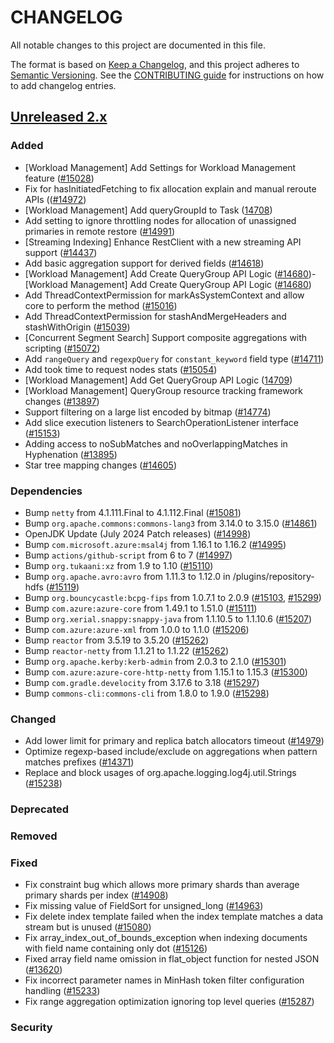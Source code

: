 # CHANGELOG
All notable changes to this project are documented in this file.

The format is based on [Keep a Changelog](https://keepachangelog.com/en/1.0.0/), and this project adheres to [Semantic Versioning](https://semver.org/spec/v2.0.0.html). See the [CONTRIBUTING guide](./CONTRIBUTING.md#Changelog) for instructions on how to add changelog entries.

## [Unreleased 2.x]
### Added
- [Workload Management] Add Settings for Workload Management feature ([#15028](https://github.com/opensearch-project/OpenSearch/pull/15028))
- Fix for hasInitiatedFetching to fix allocation explain and manual reroute APIs (([#14972](https://github.com/opensearch-project/OpenSearch/pull/14972))
- [Workload Management] Add queryGroupId to Task ([14708](https://github.com/opensearch-project/OpenSearch/pull/14708))
- Add setting to ignore throttling nodes for allocation of unassigned primaries in remote restore ([#14991](https://github.com/opensearch-project/OpenSearch/pull/14991))
- [Streaming Indexing] Enhance RestClient with a new streaming API support ([#14437](https://github.com/opensearch-project/OpenSearch/pull/14437))
- Add basic aggregation support for derived fields ([#14618](https://github.com/opensearch-project/OpenSearch/pull/14618))
- [Workload Management] Add Create QueryGroup API Logic ([#14680](https://github.com/opensearch-project/OpenSearch/pull/14680))- [Workload Management] Add Create QueryGroup API Logic ([#14680](https://github.com/opensearch-project/OpenSearch/pull/14680))
- Add ThreadContextPermission for markAsSystemContext and allow core to perform the method ([#15016](https://github.com/opensearch-project/OpenSearch/pull/15016))
- Add ThreadContextPermission for stashAndMergeHeaders and stashWithOrigin ([#15039](https://github.com/opensearch-project/OpenSearch/pull/15039))
- [Concurrent Segment Search] Support composite aggregations with scripting ([#15072](https://github.com/opensearch-project/OpenSearch/pull/15072))
- Add `rangeQuery` and `regexpQuery` for `constant_keyword` field type ([#14711](https://github.com/opensearch-project/OpenSearch/pull/14711))
- Add took time to request nodes stats ([#15054](https://github.com/opensearch-project/OpenSearch/pull/15054))
- [Workload Management] Add Get QueryGroup API Logic ([14709](https://github.com/opensearch-project/OpenSearch/pull/14709))
- [Workload Management] QueryGroup resource tracking framework changes ([#13897](https://github.com/opensearch-project/OpenSearch/pull/13897))
- Support filtering on a large list encoded by bitmap ([#14774](https://github.com/opensearch-project/OpenSearch/pull/14774))
- Add slice execution listeners to SearchOperationListener interface ([#15153](https://github.com/opensearch-project/OpenSearch/pull/15153))
- Adding access to noSubMatches and noOverlappingMatches in Hyphenation ([#13895](https://github.com/opensearch-project/OpenSearch/pull/13895))
- Star tree mapping changes ([#14605](https://github.com/opensearch-project/OpenSearch/pull/14605))


### Dependencies
- Bump `netty` from 4.1.111.Final to 4.1.112.Final ([#15081](https://github.com/opensearch-project/OpenSearch/pull/15081))
- Bump `org.apache.commons:commons-lang3` from 3.14.0 to 3.15.0 ([#14861](https://github.com/opensearch-project/OpenSearch/pull/14861))
- OpenJDK Update (July 2024 Patch releases) ([#14998](https://github.com/opensearch-project/OpenSearch/pull/14998))
- Bump `com.microsoft.azure:msal4j` from 1.16.1 to 1.16.2 ([#14995](https://github.com/opensearch-project/OpenSearch/pull/14995))
- Bump `actions/github-script` from 6 to 7 ([#14997](https://github.com/opensearch-project/OpenSearch/pull/14997))
- Bump `org.tukaani:xz` from 1.9 to 1.10 ([#15110](https://github.com/opensearch-project/OpenSearch/pull/15110))
- Bump `org.apache.avro:avro` from 1.11.3 to 1.12.0 in /plugins/repository-hdfs ([#15119](https://github.com/opensearch-project/OpenSearch/pull/15119))
- Bump `org.bouncycastle:bcpg-fips` from 1.0.7.1 to 2.0.9 ([#15103](https://github.com/opensearch-project/OpenSearch/pull/15103), [#15299](https://github.com/opensearch-project/OpenSearch/pull/15299))
- Bump `com.azure:azure-core` from 1.49.1 to 1.51.0 ([#15111](https://github.com/opensearch-project/OpenSearch/pull/15111))
- Bump `org.xerial.snappy:snappy-java` from 1.1.10.5 to 1.1.10.6 ([#15207](https://github.com/opensearch-project/OpenSearch/pull/15207))
- Bump `com.azure:azure-xml` from 1.0.0 to 1.1.0 ([#15206](https://github.com/opensearch-project/OpenSearch/pull/15206))
- Bump `reactor` from 3.5.19 to 3.5.20 ([#15262](https://github.com/opensearch-project/OpenSearch/pull/15262))
- Bump `reactor-netty` from 1.1.21 to 1.1.22 ([#15262](https://github.com/opensearch-project/OpenSearch/pull/15262))
- Bump `org.apache.kerby:kerb-admin` from 2.0.3 to 2.1.0 ([#15301](https://github.com/opensearch-project/OpenSearch/pull/15301))
- Bump `com.azure:azure-core-http-netty` from 1.15.1 to 1.15.3 ([#15300](https://github.com/opensearch-project/OpenSearch/pull/15300))
- Bump `com.gradle.develocity` from 3.17.6 to 3.18 ([#15297](https://github.com/opensearch-project/OpenSearch/pull/15297))
- Bump `commons-cli:commons-cli` from 1.8.0 to 1.9.0 ([#15298](https://github.com/opensearch-project/OpenSearch/pull/15298))

### Changed
- Add lower limit for primary and replica batch allocators timeout ([#14979](https://github.com/opensearch-project/OpenSearch/pull/14979))
- Optimize regexp-based include/exclude on aggregations when pattern matches prefixes ([#14371](https://github.com/opensearch-project/OpenSearch/pull/14371))
- Replace and block usages of org.apache.logging.log4j.util.Strings ([#15238](https://github.com/opensearch-project/OpenSearch/pull/15238))

### Deprecated

### Removed

### Fixed
- Fix constraint bug which allows more primary shards than average primary shards per index ([#14908](https://github.com/opensearch-project/OpenSearch/pull/14908))
- Fix missing value of FieldSort for unsigned_long ([#14963](https://github.com/opensearch-project/OpenSearch/pull/14963))
- Fix delete index template failed when the index template matches a data stream but is unused ([#15080](https://github.com/opensearch-project/OpenSearch/pull/15080))
- Fix array_index_out_of_bounds_exception when indexing documents with field name containing only dot ([#15126](https://github.com/opensearch-project/OpenSearch/pull/15126))
- Fixed array field name omission in flat_object function for nested JSON ([#13620](https://github.com/opensearch-project/OpenSearch/pull/13620))
- Fix incorrect parameter names in MinHash token filter configuration handling ([#15233](https://github.com/opensearch-project/OpenSearch/pull/15233))
- Fix range aggregation optimization ignoring top level queries ([#15287](https://github.com/opensearch-project/OpenSearch/pull/15287))

### Security

[Unreleased 2.x]: https://github.com/opensearch-project/OpenSearch/compare/2.16...2.x
